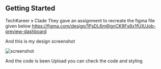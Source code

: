 

## Getting Started

TechKareer x Clade 
They gave an assignment to recreate the figma file given below
https://figma.com/design/1PsDL6m6lgnCK9Fs6x1fUX/Job-preview-dashboard



And this is my design screenshot

![screenshot](/dashboard/public/screenshot.jpeg)


And the code is been Upload you can check the code and styling

